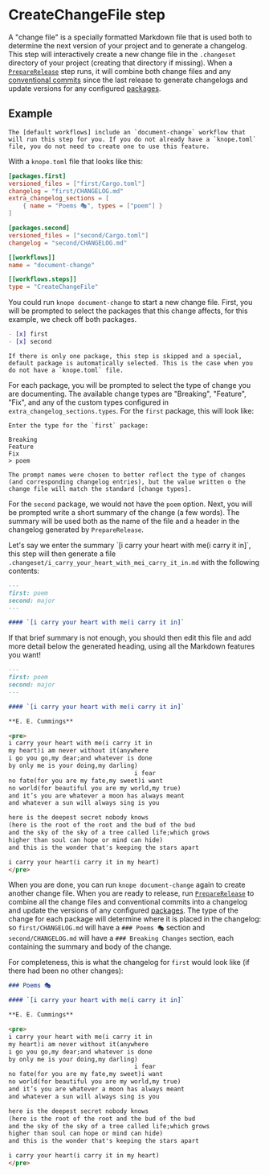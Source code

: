 # CreateChangeFile step

A "change file" is a specially formatted Markdown file that is used both to determine the next version of your project and to generate a changelog. This step will interactively create a new change file in the `.changeset` directory of your project (creating that directory if missing). When a [`PrepareRelease`] step runs, it will combine both change files and any [conventional commits] since the last release to generate changelogs and update versions for any configured [packages].

## Example

```admonish note
The [default workflows] include an `document-change` workflow that will run this step for you. If you do not already have a `knope.toml` file, you do not need to create one to use this feature.
```

With a `knope.toml` file that looks like this:

```toml
[packages.first]
versioned_files = ["first/Cargo.toml"]
changelog = "first/CHANGELOG.md"
extra_changelog_sections = [
    { name = "Poems 🎭", types = ["poem"] }
]

[packages.second]
versioned_files = ["second/Cargo.toml"]
changelog = "second/CHANGELOG.md"

[[workflows]]
name = "document-change"

[[workflows.steps]]
type = "CreateChangeFile"
```

You could run `knope document-change` to start a new change file. First, you will be prompted to select the packages that this change affects, for this example, we check off both packages.

```markdown
- [x] first
- [x] second
```

```admonish note
If there is only one package, this step is skipped and a special, default package is automatically selected. This is the case when you do not have a `knope.toml` file.
```

For each package, you will be prompted to select the type of change you are documenting. The available change types are "Breaking", "Feature", "Fix", and any of the custom types configured in `extra_changelog_sections.types`. For the `first` package, this will look like:

```
Enter the type for the `first` package:

Breaking
Feature
Fix
> poem
```

```admonish warning
The prompt names were chosen to better reflect the type of changes (and corresponding changelog entries), but the value written o the change file will match the standard [change types].
```

For the `second` package, we would not have the `poem` option. Next, you will be prompted write a short summary of the change (a few words). The summary will be used both as the name of the file and a header in the changelog generated by `PrepareRelease`.

Let's say we enter the summary \`\[i carry your heart with me(i carry it in]\`, this step will then generate a file `.changeset/i_carry_your_heart_with_mei_carry_it_in.md` with the following contents:

```markdown
---
first: poem
second: major
---

#### `[i carry your heart with me(i carry it in]`
```

If that brief summary is not enough, you should then edit this file and add more detail below the generated heading, using all the Markdown features you want!

```markdown
---
first: poem
second: major
---

#### `[i carry your heart with me(i carry it in]`

**E. E. Cummings**

<pre>
i carry your heart with me(i carry it in
my heart)i am never without it(anywhere
i go you go,my dear;and whatever is done
by only me is your doing,my darling)
                                   i fear
no fate(for you are my fate,my sweet)i want
no world(for beautiful you are my world,my true)
and it’s you are whatever a moon has always meant
and whatever a sun will always sing is you

here is the deepest secret nobody knows
(here is the root of the root and the bud of the bud
and the sky of the sky of a tree called life;which grows
higher than soul can hope or mind can hide)
and this is the wonder that's keeping the stars apart

i carry your heart(i carry it in my heart)
</pre>
```

When you are done, you can run `knope document-change` again to create another change file. When you are ready to release, run [`PrepareRelease`] to combine all the change files and conventional commits into a changelog and update the versions of any configured [packages]. The type of the change for each package will determine where it is placed in the changelog: so `first/CHANGELOG.md` will have a `### Poems 🎭` section and `second/CHANGELOG.md` will have a `### Breaking Changes` section, each containing the summary and body of the change.

For completeness, this is what the changelog for `first` would look like (if there had been no other changes):

```markdown
### Poems 🎭

#### `[i carry your heart with me(i carry it in]`

**E. E. Cummings**

<pre>
i carry your heart with me(i carry it in
my heart)i am never without it(anywhere
i go you go,my dear;and whatever is done
by only me is your doing,my darling)
                                   i fear
no fate(for you are my fate,my sweet)i want
no world(for beautiful you are my world,my true)
and it’s you are whatever a moon has always meant
and whatever a sun will always sing is you

here is the deepest secret nobody knows
(here is the root of the root and the bud of the bud
and the sky of the sky of a tree called life;which grows
higher than soul can hope or mind can hide)
and this is the wonder that's keeping the stars apart

i carry your heart(i carry it in my heart)
</pre>
```

[`PrepareRelease`]: ./PrepareRelease.md
[conventional commits]: https://www.conventionalcommits.org/en/v1.0.0/
[packages]: ../packages.md
[default workflows]: ../../default_workflows.md
[change types]: https://github.com/knope-dev/changesets#change-type
